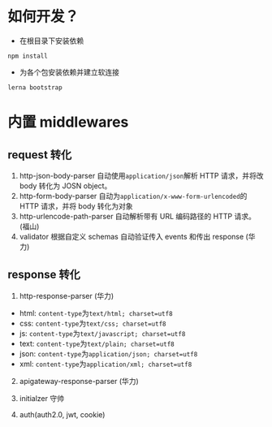 # 如何开发？

- 在根目录下安装依赖

```shell
npm install
```

- 为各个包安装依赖并建立软连接

```
lerna bootstrap
```

# 内置 middlewares

## request 转化

1. http-json-body-parser 自动使用`application/json`解析 HTTP 请求，并将改 body 转化为 JOSN object。
2. http-form-body-parser 自动为`application/x-www-form-urlencoded`的 HTTP 请求，并将 body 转化为对象
3. http-urlencode-path-parser 自动解析带有 URL 编码路径的 HTTP 请求。(福山)
4. validator 根据自定义 schemas 自动验证传入 events 和传出 response (华力)

## response 转化

1. http-response-parser (华力)

- html: `content-type`为`text/html; charset=utf8`
- css: `content-type`为`text/css; charset=utf8`
- js: `content-type`为`text/javascript; charset=utf8`
- text: `content-type`为`text/plain; charset=utf8`
- json: `content-type`为`application/json; charset=utf8`
- xml: `content-type`为`application/xml; charset=utf8`

2. apigateway-response-parser (华力)

3. initialzer 守帅

4. auth(auth2.0, jwt, cookie)
